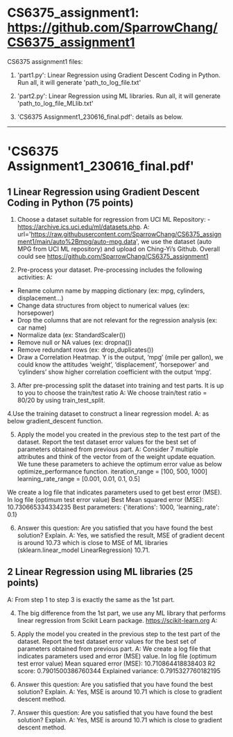 # CS6375_assignment1: https://github.com/SparrowChang/CS6375_assignment1
CS6375 assignment1 files: 
1. 'part1.py': Linear Regression using Gradient Descent Coding in Python.
Run all, it will generate 'path_to_log_file.txt'
 
2. 'part2.py': Linear Regression using ML libraries.
Run all, it will generate 'path_to_log_file_MLlib.txt'

3. 'CS6375 Assignment1_230616_final.pdf': details as below.

---------------------------
# 'CS6375 Assignment1_230616_final.pdf'
## 1 Linear Regression using Gradient Descent Coding in Python (75 points)
1. Choose a dataset suitable for regression from UCI ML Repository: -https://archive.ics.uci.edu/ml/datasets.php. 
A: url='https://raw.githubusercontent.com/SparrowChang/CS6375_assignment1/main/auto%2Bmpg/auto-mpg.data', we use the dataset (auto MPG from UCI ML repository) and upload on Ching-Yi’s Github. Overall could see https://github.com/SparrowChang/CS6375_assignment1

2. Pre-process your dataset. Pre-processing includes the following activities:
A: 
- Rename column name by mapping dictionary (ex: mpg, cylinders, displacement...)
- Change data structures from object to numerical values (ex: horsepower)
- Drop the columns that are not relevant for the regression analysis (ex: car name)
- Normalize data (ex: StandardScaler())
- Remove null or NA values (ex: dropna())
- Remove redundant rows (ex: drop_duplicates())
- Draw a Correlation Heatmap. Y is the output, ‘mpg’ (mile per gallon), we could know the attitudes ‘weight’, ‘displacement’, ‘horsepower’ and ‘cylinders’ show higher correlation coefficient with the output ‘mpg’.

3. After pre-processing split the dataset into training and test parts. It is up to you to choose the train/test ratio
A: We choose train/test ratio = 80/20 by using train_test_split.

4.Use the training dataset to construct a linear regression model. 
A: as below gradient_descent function.

5. Apply the model you created in the previous step to the test part of the dataset. Report the test dataset error values for the best set of parameters obtained from previous part. 
A: Consider 7 multiple attributes and think of the vector from of the weight update equation. 
We tune these parameters to achieve the optimum error value as below optimize_performance function.
iteration_range = [100, 500, 1000]
learning_rate_range = [0.001, 0.01, 0.1, 0.5]

We create a log file that indicates parameters used to get best error (MSE). 
In log file (optimum test error value)
Best Mean squared error (MSE): 10.730665334334235
Best parameters: {'iterations': 1000, 'learning_rate': 0.1}

6. Answer this question: Are you satisfied that you have found the best
solution? Explain.
A: Yes, we satisfied the result, MSE of gradient decent is around 10.73 which is close to MSE of ML libraries (sklearn.linear_model LinearRegression) 10.71.

## 2 Linear Regression using ML libraries (25 points)
A: From step 1 to step 3 is exactly the same as the 1st part.

4. The big difference from the 1st part, we use any ML library that performs linear regression from Scikit Learn package. https://scikit-learn.org
A: 

5. Apply the model you created in the previous step to the test part of the dataset. Report the test dataset error values for the best set of parameters
obtained from previous part. 
A: We create a log file that indicates parameters used and error (MSE) value.
In log file (optimum test error value)
Mean squared error (MSE): 10.710864418838403
R2 score: 0.7901500386760344
Explained variance: 0.7915327760182195

6. Answer this question: Are you satisfied that you have found the best solution? Explain.
A: Yes, MSE is around 10.71 which is close to gradient descent method. 

6. Answer this question: Are you satisfied that you have found the best solution? Explain.
A: Yes, MSE is around 10.71 which is close to gradient descent method. 
